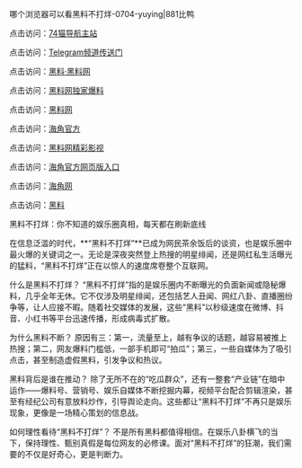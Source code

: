 哪个浏览器可以看黑料不打烊-0704-yuying|881比鸭

点击访问：<a href="https://74mao.com/">74猫导航主站</a>

点击访问：<a href="https://74mao.com/">Telegram频道传送门</a>

点击访问：<a href="https://heiliaolvzlu3.pages.dev">黑料·黑料网</a>

点击访问：<a href="https://heiliaoyvnrda.pages.dev">黑料网独家爆料</a>

点击访问：<a href="https://haef.pages.dev/">黑料网</a>

点击访问：<a href="https://gdas.pages.dev/">海角官方</a>

点击访问：<a href="https://sdfsh.pages.dev/">黑料网精彩影视</a>

点击访问：<a href="https://sdbsd.pages.dev/">海角官方网页版入口</a>

点击访问：<a href="https://ert-6he.pages.dev/">海角网</a>

点击访问：<a href="https://gbs-3wd.pages.dev/">黑料</a>

黑料不打烊：你不知道的娱乐圈真相，每天都在刷新底线

在信息泛滥的时代，**“黑料不打烊”**已成为网民茶余饭后的谈资，也是娱乐圈中最火爆的关键词之一。无论是深夜突然登上热搜的明星绯闻，还是网红私生活曝光的猛料，“黑料不打烊”正在以惊人的速度席卷整个互联网。

什么是黑料不打烊？
“黑料不打烊”指的是娱乐圈内不断曝光的负面新闻或隐秘爆料，几乎全年无休。它不仅涉及明星绯闻，还包括艺人丑闻、网红八卦、直播圈纷争等，让人应接不暇。随着社交媒体的发展，这些“黑料”以秒级速度在微博、抖音、小红书等平台迅速传播，形成病毒式扩散。

为什么黑料不断？
原因有三：第一，流量至上，越有争议的话题，越容易被推上热搜；第二，网友爆料门槛低，一部手机即可“拍瓜”；第三，一些自媒体为了吸引点击，甚至制造虚假黑料，引发争议和热议。

黑料背后是谁在推动？
除了无所不在的“吃瓜群众”，还有一整套“产业链”在暗中运作——爆料号、营销号、娱乐自媒体不断挖掘内幕，视频平台配合剪辑渲染，甚至有经纪公司有意放料炒作，引导舆论走向。这些都让“黑料不打烊”不再只是娱乐现象，更像是一场精心策划的信息战。

如何理性看待“黑料不打烊”？
不是所有黑料都值得相信。在娱乐八卦横飞的当下，保持理性、甄别真假是每位网友的必修课。面对“黑料不打烊”的狂潮，我们需要的不仅是好奇心，更是判断力。
